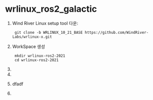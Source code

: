 # wrlinux_ros2_galactic

1. Wind River Linux setup tool 다운:

        git clone -b WRLINUX_10_21_BASE https://github.com/WindRiver-Labs/wrlinux-x.git


2. WorkSpace 생성

        mkdir wrlinux-ros2-2021
        cd wrlinux-ros2-2021

3. 
4.  
5. dfadf
6. 
